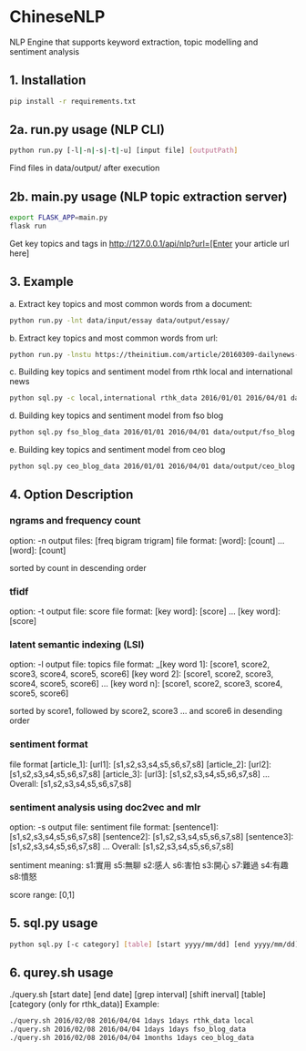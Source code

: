 # ChineseNLP
NLP Engine that supports keyword extraction, topic modelling and sentiment analysis

## 1. Installation
```bash
pip install -r requirements.txt
```
## 2a. run.py usage (NLP CLI)
```bash
python run.py [-l|-n|-s|-t|-u] [input file] [outputPath]
```
Find files in data/output/ after execution

## 2b. main.py usage (NLP topic extraction server)
```bash
export FLASK_APP=main.py
flask run
```
Get key topics and tags in http://127.0.0.1/api/nlp?url=[Enter your article url here]

## 3. Example
a. Extract key topics and most common words from a document:
```bash
python run.py -lnt data/input/essay data/output/essay/
```
b. Extract key topics and most common words from url:
```bash
python run.py -lnstu https://theinitium.com/article/20160309-dailynews-alphago/ data/output/essay/
```
c. Building key topics and sentiment model from rthk local and international news
```bash
python sql.py -c local,international rthk_data 2016/01/01 2016/04/01 data/output/news
```
d. Building key topics and sentiment model from fso blog
```bash
python sql.py fso_blog_data 2016/01/01 2016/04/01 data/output/fso_blog
```
e. Building key topics and sentiment model from ceo blog
```bash
python sql.py ceo_blog_data 2016/01/01 2016/04/01 data/output/ceo_blog
```

## 4. Option Description
### ngrams and frequency count
option: -n
output files: [freq bigram trigram]
file format:
[word]: [count]
...
[word]: [count]

sorted by count in descending order

###  tfidf
option: -t
output file: score
file format:
[key word]: [score]
...
[key word]: [score]

### latent semantic indexing (LSI)
option: -l
output file: topics
file format:
_[key word 1]: [score1, score2, score3, score4, score5, score6]
[key word 2]: [score1, score2, score3, score4, score5, score6]
...
[key word n]: [score1, score2, score3, score4, score5, score6]

sorted by score1, followed by score2, score3 ... and score6 in desending order

### sentiment format

file format
[article_1]: [url1]: [s1,s2,s3,s4,s5,s6,s7,s8]
[article_2]: [url2]: [s1,s2,s3,s4,s5,s6,s7,s8]
[article_3]: [url3]: [s1,s2,s3,s4,s5,s6,s7,s8]
...
Overall: [s1,s2,s3,s4,s5,s6,s7,s8]

###  sentiment analysis using doc2vec and mlr
option: -s
output file: sentiment
file format:
[sentence1]: [s1,s2,s3,s4,s5,s6,s7,s8]
[sentence2]: [s1,s2,s3,s4,s5,s6,s7,s8]
[sentence3]: [s1,s2,s3,s4,s5,s6,s7,s8]
...
Overall: [s1,s2,s3,s4,s5,s6,s7,s8]

sentiment meaning:
s1:實用	s5:無聊
s2:感人	s6:害怕
s3:開心	s7:難過 
s4:有趣	s8:憤怒

score range: [0,1]

## 5. sql.py usage
```bash
python sql.py [-c category] [table] [start yyyy/mm/dd] [end yyyy/mm/dd] [output path]
```
## 6. qurey.sh usage
./query.sh [start date] [end date] [grep interval] [shift inerval] [table] [category (only for rthk_data)]
Example: 
```bash
./query.sh 2016/02/08 2016/04/04 1days 1days rthk_data local
./query.sh 2016/02/08 2016/04/04 1days 1days fso_blog_data
./query.sh 2016/02/08 2016/04/04 1months 1days ceo_blog_data
```
